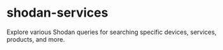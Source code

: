 # shodan-services
Explore various Shodan queries for searching specific devices, services, products, and more.
